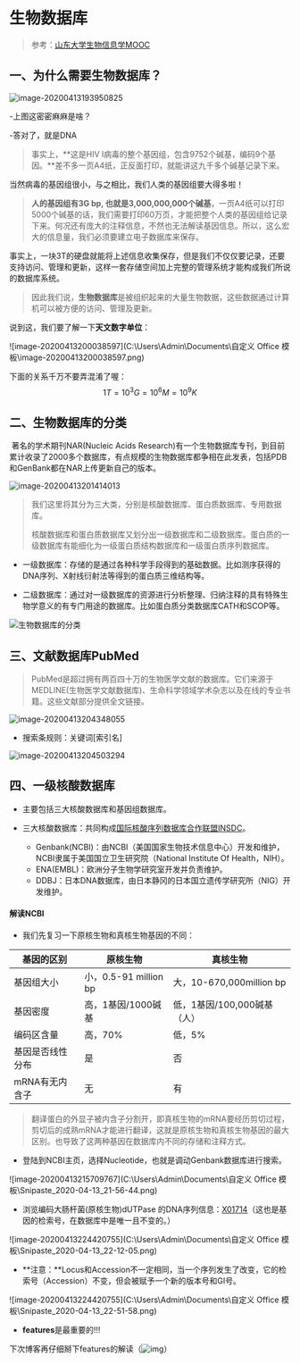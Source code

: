 # 生物数据库

> 参考：[山东大学生物信息学MOOC](https://www.icourse163.org/learn/SDU-1001907001?tid=1450236461#/learn/content?type=detail&id=1214471835&sm=1)

## 一、为什么需要生物数据库？

![image-20200413193950825](C:\Users\Admin\AppData\Roaming\Typora\typora-user-images\image-20200413193950825.png)

-上图这密密麻麻是啥？

-答对了，就是DNA

> 事实上，**这是HIV I病毒的整个基因组，包含9752个碱基，编码9个基因。**差不多一页A4纸，正反面打印，就能讲这九千多个碱基记录下来。

当然病毒的基因组很小，与之相比，我们人类的基因组要大得多啦！

> **人的基因组有3G bp, 也就是3,000,000,000个碱基**，一页A4纸可以打印5000个碱基的话，我们需要打印60万页，才能把整个人类的基因组给记录下来。何况还有庞大的注释信息，不然也无法解读基因信息。所以，这么宏大的信息量，我们必须要建立电子数据库来保存。

​	事实上，一块3T的硬盘就能将上述信息收集保存，但是我们不仅仅要记录，还要支持访问、管理和更新，这样一套存储空间加上完整的管理系统才能构成我们所说的数据库系统。

> 因此我们说，**生物数据库**是被组织起来的大量生物数据，这些数据通过计算机可以被方便的访问、管理及更新。

说到这，我们要了解一下**天文数字单位**：

![image-20200413200038597](C:\Users\Admin\Documents\自定义 Office 模板\image-20200413200038597.png)

下面的关系千万不要弄混淆了喔：
$$
1T=10^3G=10^6M=10^9K
$$

## 二、生物数据库的分类

​	著名的学术期刊NAR(Nucleic Acids Research)有一个生物数据库专刊，到目前累计收录了2000多个数据库，有点规模的生物数据库都争相在此发表，包括PDB和GenBank都在NAR上传更新自己的版本。

![image-20200413201414013](C:\Users\Admin\AppData\Roaming\Typora\typora-user-images\image-20200413201414013.png)

> 我们这里将其分为三大类，分别是核酸数据库、蛋白质数据库、专用数据库。
>
> 核酸数据库和蛋白质数据库又划分出一级数据库和二级数据库。蛋白质的一级数据库有能细化为一级蛋白质结构数据库和一级蛋白质序列数据库。

- 一级数据库：存储的是通过各种科学手段得到的基础数据。比如测序获得的DNA序列、X射线衍射法等得到的蛋白质三维结构等。

- 二级数据库：通过对一级数据库的资源进行分析整理、归纳注释的具有特殊生物学意义的有专门用途的数据库。比如蛋白质分类数据库CATH和SCOP等。

  

![生物数据库的分类](C:\Users\Admin\AppData\Roaming\Typora\typora-user-images\image-20200413203059853.png)

## 三、文献数据库PubMed

> PubMed是超过拥有两百四十万的生物医学文献的数据库。它们来源于MEDLINE(生物医学文献数据库)、生命科学领域学术杂志以及在线的专业书籍。这些文献部分提供全文链接。

![image-20200413204348055](C:\Users\Admin\AppData\Roaming\Typora\typora-user-images\image-20200413204348055.png)

- 搜索条规则：关键词[索引名]

![image-20200413204503294](C:\Users\Admin\AppData\Roaming\Typora\typora-user-images\image-20200413204503294.png)

## 四、一级核酸数据库

- 主要包括三大核酸数据库和基因组数据库。

- 三大核酸数据库：共同构成[国际核酸序列数据库合作联盟INSDC](http://www.insdc.org)。
  - Genbank(NCBI)：由NCBI（美国国家生物技术信息中心）开发和维护，NCBI隶属于美国国立卫生研究院（National Institute Of Health，NIH）。
  - ENA(EMBL)：欧洲分子生物学研究室开发并负责维护。
  - DDBJ：日本DNA数据库，由日本静冈的日本国立遗传学研究所（NIG）开发维护。

#### 解读NCBI

- 我们先复习一下原核生物和真核生物基因的不同：

| 基因的区别       | 原核生物              | 真核生物                    |
| ---------------- | --------------------- | --------------------------- |
| 基因组大小       | 小，0.5-91 million bp | 大，10-670,000million bp    |
| 基因密度         | 高，1基因/1000碱基    | 低，1基因/100,000碱基（人） |
| 编码区含量       | 高，70%               | 低，5%                      |
| 基因是否线性分布 | 是                    | 否                          |
| mRNA有无内含子   | 无                    | 有                          |

> 翻译蛋白的外显子被内含子分割开，即真核生物的mRNA要经历剪切过程，剪切后的成熟mRNA才能进行翻译，这就是原核生物和真核生物基因的最大区别。也导致了这两种基因在数据库内不同的存储和注释方式。

- 登陆到NCBI主页，选择Nucleotide，也就是调动Genbank数据库进行搜索。

![image-20200413215709767](C:\Users\Admin\Documents\自定义 Office 模板\Snipaste_2020-04-13_21-56-44.png)

- 浏览编码大肠杆菌(原核生物)dUTPase 的DNA序列信息：[X01714](https://www.ncbi.nlm.nih.gov/nuccore/X01714)（这也是基因的检索号，在数据库中是唯一且不变的。）

![image-20200413224420755](C:\Users\Admin\Documents\自定义 Office 模板\Snipaste_2020-04-13_22-12-05.png)

- **注意：**Locus和Accession不一定相同，当一个序列发生了改变，它的检索号（Accession）不变，但会被赋予一个新的版本号和GI号。

![image-20200413224420755](C:\Users\Admin\Documents\自定义 Office 模板\Snipaste_2020-04-13_22-51-58.png)

- **features**是最重要的!!!

下次博客再仔细掰下features的解读（![img](file:///C:\Users\Admin\AppData\Local\Temp\SGPicFaceTpBq\2300\11DC3AA9.png)）